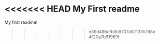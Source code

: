 <<<<<<< HEAD
My First readme
=======
My first readme!
>>>>>>> e39d496cfb3b5707a52137b788d4f20a7b61969f
